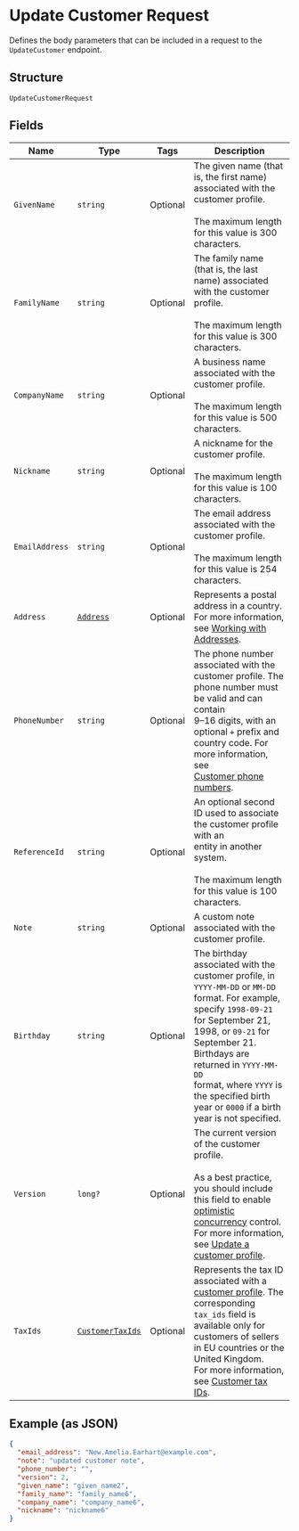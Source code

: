 
# Update Customer Request

Defines the body parameters that can be included in a request to the
`UpdateCustomer` endpoint.

## Structure

`UpdateCustomerRequest`

## Fields

| Name | Type | Tags | Description |
|  --- | --- | --- | --- |
| `GivenName` | `string` | Optional | The given name (that is, the first name) associated with the customer profile.<br><br>The maximum length for this value is 300 characters. |
| `FamilyName` | `string` | Optional | The family name (that is, the last name) associated with the customer profile.<br><br>The maximum length for this value is 300 characters. |
| `CompanyName` | `string` | Optional | A business name associated with the customer profile.<br><br>The maximum length for this value is 500 characters. |
| `Nickname` | `string` | Optional | A nickname for the customer profile.<br><br>The maximum length for this value is 100 characters. |
| `EmailAddress` | `string` | Optional | The email address associated with the customer profile.<br><br>The maximum length for this value is 254 characters. |
| `Address` | [`Address`](../../doc/models/address.md) | Optional | Represents a postal address in a country.<br>For more information, see [Working with Addresses](https://developer.squareup.com/docs/build-basics/working-with-addresses). |
| `PhoneNumber` | `string` | Optional | The phone number associated with the customer profile. The phone number must be valid and can contain<br>9–16 digits, with an optional `+` prefix and country code. For more information, see<br>[Customer phone numbers](https://developer.squareup.com/docs/customers-api/use-the-api/keep-records#phone-number). |
| `ReferenceId` | `string` | Optional | An optional second ID used to associate the customer profile with an<br>entity in another system.<br><br>The maximum length for this value is 100 characters. |
| `Note` | `string` | Optional | A custom note associated with the customer profile. |
| `Birthday` | `string` | Optional | The birthday associated with the customer profile, in `YYYY-MM-DD` or `MM-DD` format. For example,<br>specify `1998-09-21` for September 21, 1998, or `09-21` for September 21. Birthdays are returned in `YYYY-MM-DD`<br>format, where `YYYY` is the specified birth year or `0000` if a birth year is not specified. |
| `Version` | `long?` | Optional | The current version of the customer profile.<br><br>As a best practice, you should include this field to enable [optimistic concurrency](https://developer.squareup.com/docs/build-basics/common-api-patterns/optimistic-concurrency) control. For more information, see [Update a customer profile](https://developer.squareup.com/docs/customers-api/use-the-api/keep-records#update-a-customer-profile). |
| `TaxIds` | [`CustomerTaxIds`](../../doc/models/customer-tax-ids.md) | Optional | Represents the tax ID associated with a [customer profile](../../doc/models/customer.md). The corresponding `tax_ids` field is available only for customers of sellers in EU countries or the United Kingdom.<br>For more information, see [Customer tax IDs](https://developer.squareup.com/docs/customers-api/what-it-does#customer-tax-ids). |

## Example (as JSON)

```json
{
  "email_address": "New.Amelia.Earhart@example.com",
  "note": "updated customer note",
  "phone_number": "",
  "version": 2,
  "given_name": "given_name2",
  "family_name": "family_name6",
  "company_name": "company_name6",
  "nickname": "nickname6"
}
```

